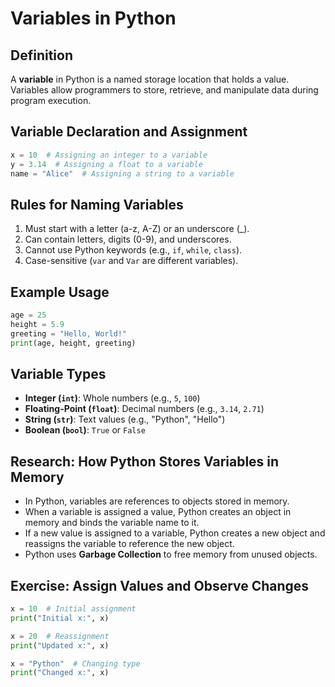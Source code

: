 # Variables in Python

## Definition
A **variable** in Python is a named storage location that holds a value. Variables allow programmers to store, retrieve, and manipulate data during program execution.

## Variable Declaration and Assignment
```python
x = 10  # Assigning an integer to a variable
y = 3.14  # Assigning a float to a variable
name = "Alice"  # Assigning a string to a variable
```

## Rules for Naming Variables
1. Must start with a letter (a-z, A-Z) or an underscore (_).
2. Can contain letters, digits (0-9), and underscores.
3. Cannot use Python keywords (e.g., `if`, `while`, `class`).
4. Case-sensitive (`var` and `Var` are different variables).

## Example Usage
```python
age = 25
height = 5.9
greeting = "Hello, World!"
print(age, height, greeting)
```

## Variable Types
- **Integer (`int`)**: Whole numbers (e.g., `5`, `100`)
- **Floating-Point (`float`)**: Decimal numbers (e.g., `3.14`, `2.71`)
- **String (`str`)**: Text values (e.g., "Python", "Hello")
- **Boolean (`bool`)**: `True` or `False`

## Research: How Python Stores Variables in Memory
- In Python, variables are references to objects stored in memory.
- When a variable is assigned a value, Python creates an object in memory and binds the variable name to it.
- If a new value is assigned to a variable, Python creates a new object and reassigns the variable to reference the new object.
- Python uses **Garbage Collection** to free memory from unused objects.

## Exercise: Assign Values and Observe Changes
```python
x = 10  # Initial assignment
print("Initial x:", x)

x = 20  # Reassignment
print("Updated x:", x)

x = "Python"  # Changing type
print("Changed x:", x)
```


